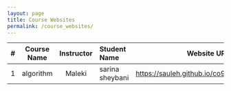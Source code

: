 ```yaml
---
layout: page
title: Course Websites
permalink: /course_websites/
---
```


| # |       Course Name        |   Instructor    | Student Name    |          Website URL          |
|---|:------------------------:|:---------------:|:----------------|------------------------------:|
| 1 |         algorithm        |     Maleki      | sarina sheybani | https://sauleh.github.io/co98 |
